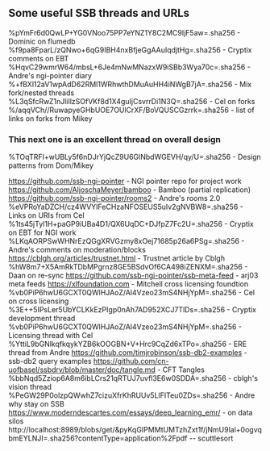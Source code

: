 ## Some useful SSB threads and URLs
%pYmFr6d0QwLP+YG0VNoo75PP7eYNZ1Y8C2MC9IjF5aw=.sha256 - Dominic on flumedb
%f9pa8FparL/zQNwo+6qG9IBH4nxBfjeGgAAuIqdjtHg=.sha256 - Cryptix comments on EBT
%HqvC29wmrW64/mbsL+6Je4mNwMNazxW9iSBb3Wya70c=.sha256 - Andre's ngi-pointer diary
%+fBXl12aV1wpAdD62RMl1WRhwthDMuAuHH4iNWgB7jA=.sha256 - Mix fork/nested threads
%L3qSfcRwZ1nJliIlzSOfVKf8d1X4guIjCsvrrDi1N3Q=.sha256 - Cel on forks
%/aqqVCh//RuwapyeGHbUOE7OUlCrXF/BoVQUSCGzrrk=.sha256 - list of links on forks from Mikey

### This next one is an excellent thread on overall design
%TOqTRFI+wUBLy5f6nDJrYjQcZ9U6GlNbdWGEVH/qy/U=.sha256 - Design patterns from Dom/Mikey


https://github.com/ssb-ngi-pointer - NGI pointer repo for project work
https://github.com/AljoschaMeyer/bamboo - Bamboo (partial replication)
https://github.com/ssb-ngi-pointer/rooms2 - Andre's rooms 2.0
%eVPRoYaDZCH/cz4WVYIFeCHzaNFOSEUS5uIv2gNVBW8=.sha256 - Links on URIs from Cel
%1ts45jTyl1H+paGP9iUBa4D1/QX6UqDC+DJfpZ7Fc2U=.sha256 - Cryptix on EBT for NGI work
%LKqAORPSwWHNrEzQGgXRVGzmy8xOej71685p26a6PSg=.sha256 - Andre's comments on moderation/blocks
https://cblgh.org/articles/trustnet.html - Trustnet article by Cblgh
%hW8m7+X5AmRkTDbMPgrnz8GE5BSdvOf6CA498iZENXM=.sha256 - Daan on re-sync
https://github.com/ssb-ngi-pointer/ssb-meta-feed - arj03 meta feeds
https://xlfoundation.com - Mitchell cross licensing foundtion
%vb0PiP6hwU6GCXT0QWlHJAoZ/Al4Vzeo23mS4NHjYpM=.sha256 - Cel on cross licensing
%3E++5IPsLer5UbYCLKkEzPIgp0nAh7AD952XCJ7TlDs=.sha256 - Cryptix development thread
%vb0PiP6hwU6GCXT0QWlHJAoZ/Al4Vzeo23mS4NHjYpM=.sha256 - Licensing thread with Cel
%YttiL9bGNlkqfkqykYZB6kOOGBN+V+Hrc9CqZd6xTPo=.sha256 - ERE thread from Andre
https://github.com/timjrobinson/ssb-db2-examples - ssb-db2 query examples
https://github.com/cn-uofbasel/ssbdrv/blob/master/doc/tangle.md - CFT Tangles
%bbNqd5Zziop6A8m6ibLCrs21qRTUJ7uvfl3E6w0SDDA=.sha256 - cblgh's vision thread
%PeGW29P0olzpQWwhZ7cizuXfrKhRUUv5LlFITeu0ZDs=.sha256 - Andre why stay on SSB
https://www.moderndescartes.com/essays/deep_learning_emr/ - on data silos
http://localhost:8989/blobs/get/&pyKqGIPMMtUMTzhZxt1f/jNmU9lal+0ogvqbmEYLNJI=.sha256?contentType=application%2Fpdf -- scuttlesort
